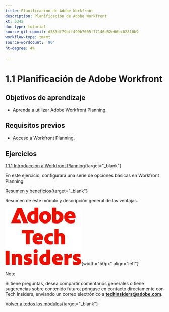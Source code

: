```yaml
---
title: Planificación de Adobe Workfront
description: Planificación de Adobe Workfront
kt: 5342
doc-type: tutorial
source-git-commit: d583df79bff499b7605f77146d52e66bc02810b9
workflow-type: tm+mt
source-wordcount: '90'
ht-degree: 4%

---
```


# 1.1 Planificación de Adobe Workfront

## Objetivos de aprendizaje

- Aprenda a utilizar Adobe Workfront Planning.

## Requisitos previos

- Acceso a Workfront Planning.

## Ejercicios

[1.1.1 Introducción a Workfront Planning](./ex1.md){target="_blank"}

En este ejercicio, configurará una serie de opciones básicas en Workfront Planning.

[Resumen y beneficios](./summary.md){target="_blank"}

Resumen de este módulo y descripción general de las ventajas.

![Perspectivas técnicas](./../../../assets/images/techinsiders.png){width="50px" align="left"}

>[!NOTE]
>
>Si tiene preguntas, desea compartir comentarios generales o tiene sugerencias sobre contenido futuro, póngase en contacto directamente con Tech Insiders, enviando un correo electrónico a **techinsiders@adobe.com**.

[Volver a todos los módulos](../../../overview.md){target="_blank"}
